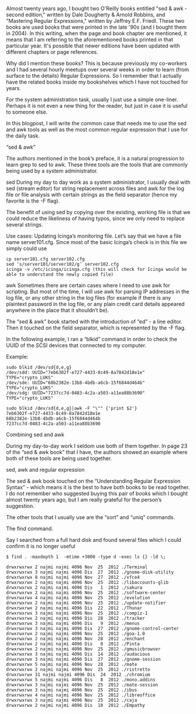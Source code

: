 Almost twenty years ago, I bought two O'Reilly books entitled "sed & awk - second edition," written by Dale Dougherty & Arnold Robbins, and "Mastering Regular Expressions," written by Jeffrey E.F. Friedl. These two books are used books that were printed in the late '90s (and I bought them in 2004). In this writing, when the page and book chapter are mentioned, it means that I am referring to the aforementioned books printed in that particular year. It's possible that newer editions have been updated with different chapters or page references.

Why did I mention these books? This is because previously my co-workers and I had several hourly meetups over several weeks in order to learn (from surface to the details) Regular Expressions. So I remember that I actually have the related books inside my bookshelves which I have not touched for years. 

For the system administration task, usually I just use a simple one-liner. Perhaps it is not even a new thing for the reader, but just in case it is useful to someone else.

In this blogpost, I will write the common case that needs me to use the sed and awk tools as well as the most common regular expression that I use for the daily task.

“sed & awk”

The authors mentioned in the book’s preface, it is a natural progression to learn grep to sed to awk. These three tools are the tools that are commonly being used by a system administrator.

sed
During my day to day work as a system administrator, I usually deal with sed (stream editor) for string replacement across files and awk for the log file or file analysis with certain strings as the field separator (hence my favorite is the -F flag). 

The benefit of using sed by copying over the existing, working file is that we could reduce the likeliness of having typos, since we only need to replace several strings.

Use cases:
Updating Icinga’s monitoring file. Let’s say that we have a file name server101.cfg. Since most of the basic Icinga’s check is in this file we simply could use

```
cp server101.cfg server102.cfg
sed ‘s/server101/server102/g’ server102.cfg
icinga -v /etc/icinga/icinga.cfg (this will check for Icinga would be able to understand the newly copied file)
```

awk
Sometimes there are certain cases where I need to use awk for scripting. But most of the time, I will use awk for parsing IP addresses in the log file, or any other string in the log files (for example if there is any plaintext password in the log file, or any plain credit card details appeared anywhere in the place that it shouldn’t be).

The “sed & awk” book started with the introduction of “ed” - a line editor. Then it touched on the field separator, which is represented by the -F flag. 

In the following example, I ran a “blkid” command in order to check the UUID of the SCSI devices that connected to my computer.

Example:
```
sudo blkid /dev/sd{d,e,g}
/dev/sdd: UUID="7eb6302f-e727-4433-8c49-8a7842d18e1e" TYPE="crypto_LUKS"
/dev/sde: UUID="68b2382e-13b8-4bdb-a6cb-15f6844d464b" TYPE="crypto_LUKS"
/dev/sdg: UUID="7237cc7d-0483-4c2a-a503-a11ea88b3690" TYPE="crypto_LUKS"
```

```
sudo blkid /dev/sd{d,e,g}|awk -F "\"" {'print $2'}
7eb6302f-e727-4433-8c49-8a7842d18e1e
68b2382e-13b8-4bdb-a6cb-15f6844d464b
7237cc7d-0483-4c2a-a503-a11ea88b3690
```


Combining sed and awk

During my day-to-day work I seldom use both of them together. In page 23 of the “sed & awk book”  that I have, the authors showed an example where both of these tools are being used together. 


sed, awk and regular expression

The sed & awk book touched on the “Understanding Regular Expression Syntax” - which means it is the best to have both books to be read together. I do not remember who suggested buying this pair of books which I bought almost twenty years ago, but I am really grateful for the person’s suggestion. 

The other tools that I usually use are the “sort” and “uniq” commands. 

The find command.

Say I searched from a full hard disk and found several files which I could confirm it is no longer useful

```
$ find . -maxdepth 1  -mtime +3000 -type d -exec ls {} -ld \;

drwxrwxrwx 2 najmi najmi 4096 Nov  25  2012 ./Terminal
drwxrwxrwx 3 najmi najmi 4096 Dis  27  2012 ./gnome-disk-utility
drwxrwxrwx 8 najmi najmi 4096 Nov  27  2012 ./xfce4
drwxrwxrwx 2 najmi najmi 4096 Nov  25  2012 ./libaccounts-glib
drwxrwxrwx 2 najmi najmi 4096 Dis   1  2012 ./sakura
drwxrwxrwx 2 najmi najmi 4096 Nov  25  2012 ./software-center
drwxrwxrwx 4 najmi najmi 4096 Nov  25  2012 ./evolution
drwxrwxrwx 2 najmi najmi 4096 Nov  25  2012 ./update-notifier
drwxrwxrwx 2 najmi najmi 4096 Dis  22  2012 ./Thunar
drwxrwxrwx 3 najmi najmi 4096 Nov  25  2012 ./compiz-1
drwxrwxrwx 2 najmi najmi 4096 Dis  28  2012 ./tracker
drwxrwxrwx 3 najmi najmi 4096 Dis   9  2012 ./menus
drwxrwxrwx 3 najmi najmi 4096 Dis  27  2012 ./gnome-control-center
drwxrwxrwx 2 najmi najmi 4096 Nov  25  2012 ./goa-1.0
drwxrwxrwx 2 najmi najmi 4096 Nov  28  2012 ./enchant
drwxrwxrwx 2 najmi najmi 4096 Dis   8  2012 ./Pinta
drwxrwxrwx 2 najmi najmi 4096 Nov  25  2012 ./gmusicbrowser
drwxrwxrwx 3 najmi najmi 4096 Dis  14  2012 ./audacious
drwxrwxrwx 3 najmi najmi 4096 Dis  27  2012 ./gnome-session
drwxrwxrwx 5 najmi najmi 4096 Nov  28  2012 ./mate
drwxrwxrwx 2 najmi najmi 4096 Nov  25  2012 ./ristretto
drwxrwxrwx 31 najmi najmi 4096 Dis  24  2012 ./chromium
drwxrwxrwx 5 najmi najmi 4096 Dis   8  2012 ./mono.addins
drwxrwxrwx 3 najmi najmi 4096 Nov  25  2012 ./mate-session
drwxrwxrwx 3 najmi najmi 4096 Nov  25  2012 ./ibus
drwxrwxrwx 4 najmi najmi 4096 Nov  25  2012 ./libreoffice
drwxrwxrwx 3 najmi najmi 4096 Nov  25  2012 ./caja
drwxrwxrwx 2 najmi najmi 4096 Dis  18  2012 ./Empathy
```

